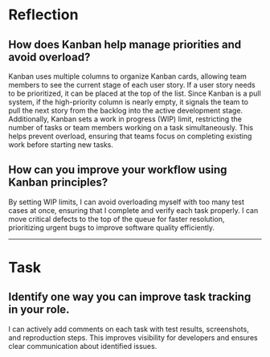 # Reflection  

## How does Kanban help manage priorities and avoid overload?  

Kanban uses multiple columns to organize Kanban cards, allowing team members to see the current stage of each user story. If a user story needs to be prioritized, it can be placed at the top of the list.  Since Kanban is a pull system, if the high-priority column is nearly empty, it signals the team to pull the next story from the backlog into the active development stage. Additionally, Kanban sets a work in progress (WIP) limit, restricting the number of tasks or team members working on a task simultaneously. This helps prevent overload, ensuring that teams focus on completing existing work before starting new tasks.  

## How can you improve your workflow using Kanban principles?  

By setting WIP limits, I can avoid overloading myself with too many test cases at once, ensuring that I complete and verify each task properly. I can move critical defects to the top of the queue for faster resolution, prioritizing urgent bugs to improve software quality efficiently.  

----
# Task  

## Identify one way you can improve task tracking in your role.  

I can actively add comments on each task with test results, screenshots, and reproduction steps. This improves visibility for developers and ensures clear communication about identified issues.  
